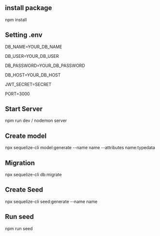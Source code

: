 ## install package

npm install

## Setting .env

DB_NAME=YOUR_DB_NAME

DB_USER=YOUR_DB_USER

DB_PASSWORD=YOUR_DB_PASSWORD

DB_HOST=YOUR_DB_HOST

JWT_SECRET=SECRET

PORT=3000

## Start Server

npm run dev / nodemon server

## Create model
npx sequelize-cli model:generate --name name --attributes name:typedata

## Migration
npx sequelize-cli db:migrate

## Create Seed
npx sequelize-cli seed:generate --name name

## Run seed
npm run seed
